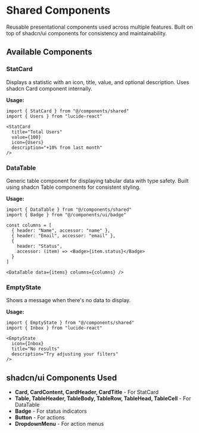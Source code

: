 # Shared Components

Reusable presentational components used across multiple features.
Built on top of shadcn/ui components for consistency and maintainability.

## Available Components

### StatCard
Displays a statistic with an icon, title, value, and optional description.
Uses shadcn Card component internally.

**Usage:**
```tsx
import { StatCard } from "@/components/shared"
import { Users } from "lucide-react"

<StatCard
  title="Total Users"
  value={100}
  icon={Users}
  description="+10% from last month"
/>
```

### DataTable
Generic table component for displaying tabular data with type safety.
Built using shadcn Table components for consistent styling.

**Usage:**
```tsx
import { DataTable } from "@/components/shared"
import { Badge } from "@/components/ui/badge"

const columns = [
  { header: "Name", accessor: "name" },
  { header: "Email", accessor: "email" },
  {
    header: "Status",
    accessor: (item) => <Badge>{item.status}</Badge>
  }
]

<DataTable data={items} columns={columns} />
```

### EmptyState
Shows a message when there's no data to display.

**Usage:**
```tsx
import { EmptyState } from "@/components/shared"
import { Inbox } from "lucide-react"

<EmptyState
  icon={Inbox}
  title="No results"
  description="Try adjusting your filters"
/>
```

## shadcn/ui Components Used

- **Card, CardContent, CardHeader, CardTitle** - For StatCard
- **Table, TableHeader, TableBody, TableRow, TableHead, TableCell** - For DataTable
- **Badge** - For status indicators
- **Button** - For actions
- **DropdownMenu** - For action menus
